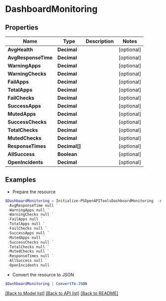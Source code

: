 # DashboardMonitoring
## Properties

Name | Type | Description | Notes
------------ | ------------- | ------------- | -------------
**AvgHealth** | **Decimal** |  | [optional] 
**AvgResponseTime** | **Decimal** |  | [optional] 
**WarningApps** | **Decimal** |  | [optional] 
**WarningChecks** | **Decimal** |  | [optional] 
**FailApps** | **Decimal** |  | [optional] 
**TotalApps** | **Decimal** |  | [optional] 
**FailChecks** | **Decimal** |  | [optional] 
**SuccessApps** | **Decimal** |  | [optional] 
**MutedApps** | **Decimal** |  | [optional] 
**SuccessChecks** | **Decimal** |  | [optional] 
**TotalChecks** | **Decimal** |  | [optional] 
**MutedChecks** | **Decimal** |  | [optional] 
**ResponseTimes** | **Decimal[]** |  | [optional] 
**AllSuccess** | **Boolean** |  | [optional] 
**OpenIncidents** | **Decimal** |  | [optional] 

## Examples

- Prepare the resource
```powershell
$DashboardMonitoring = Initialize-PSOpenAPIToolsDashboardMonitoring  -AvgHealth null `
 -AvgResponseTime null `
 -WarningApps null `
 -WarningChecks null `
 -FailApps null `
 -TotalApps null `
 -FailChecks null `
 -SuccessApps null `
 -MutedApps null `
 -SuccessChecks null `
 -TotalChecks null `
 -MutedChecks null `
 -ResponseTimes null `
 -AllSuccess null `
 -OpenIncidents null
```

- Convert the resource to JSON
```powershell
$DashboardMonitoring | ConvertTo-JSON
```

[[Back to Model list]](../README.md#documentation-for-models) [[Back to API list]](../README.md#documentation-for-api-endpoints) [[Back to README]](../README.md)

